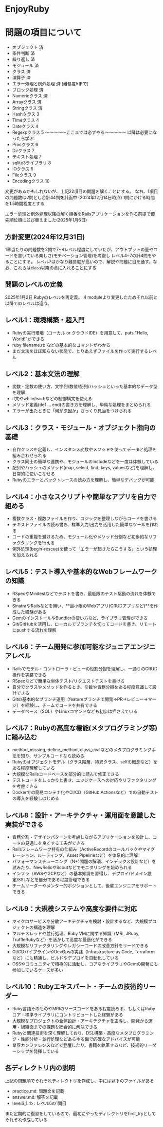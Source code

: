 # EnjoyRuby

# 問題の項目について
- オブジェクト 済
- 条件判断 済
- 繰り返し 済
- モジュール 済
- クラス 済
- 演算子 済
- エラー処理と例外処理 済 (難易度5まで)
- ブロック処理 済
- Numericクラス 済
- Arrayクラス 済
- Stringクラス 済
- Hashクラス 3
- Timeクラス 4 
- Dateクラス 4
- Regexpクラス 5
～～～～～ここまでは必ずやる～～～～～ 以降は必要になったら学ぶ
- Procクラス 6
- Dirクラス 7
- テキスト処理 7
- sqlite3ライブラリ 8
- IOクラス 9
- Fileクラス 9
- Encodingクラス 10


変更があるかもしれないが、上記22項目の問題を解くことにする。
なお、1項目の問題数は2問とし合計44問を計画中 (2024年12月14日時点)
1問にかける時間を1.5時間程度とする

エラー処理と例外処理以降の解く順番をRailsアプリケーションを作る前提で優先順位順に並び替えました(2025年1月6日)

## 方針変更(2024年12月31日)
1章当たりの問題数を2問で7~8レベル程度にしていたが、アウトプットの量やコードを書いている楽しさ(モチベーション管理)を考慮し
レベル4~7の計4問をやることにする。
レベル7はかなり難易度が高いので、解説や問題に目を通す。なお、これらはclass以降の章に入れることにする


## 問題のレベルの定義
2025年1月2日 Rubyのレベルを再定義。
4 moduleより変更したためそれ以前と以降でのレベルは違う。

## レベル1：環境構築・超入門
- Rubyの実行環境（ローカル or クラウドIDE）を用意して、puts "Hello, World!"ができる
- ruby filename.rb などの基本的なコマンドがわかる
- まだ文法をほぼ知らない状態で、とりあえずファイルを作って実行するレベル

## レベル2：基本文法の理解
- 変数・定数の使い方、文字列/数値/配列/ハッシュといった基本的なデータ型を理解
- if文やwhile/eachなどの制御構文を使える
- メソッド定義(def ... end)の書き方を理解し、単純な処理をまとめられる
- エラーが出たときに「何が原因か」ざっくり見当をつけられる

## レベル3：クラス・モジュール・オブジェクト指向の基礎
- 自作クラスを定義し、インスタンス変数やメソッドを使ってデータと処理を組み合わせられる
- クラス同士の簡単な連携や、モジュールのincludeなどを一度は体験している
- 配列やハッシュのメソッド(map, select, find, keys, valuesなど)を理解し、日常的に使いこなせる
- Rubyのエラーとバックトレースの読み方を理解し、簡単なデバッグが可能

## レベル4：小さなスクリプトや簡単なアプリを自力で組める
- 複数クラス・複数ファイルを作り、ロジックを整理しながらコードを書ける
- テキストファイルの読み書き、標準入力/出力を活用した簡単なツールを作れる
- コードの重複を避けるため、モジュール化やメソッド分割など初歩的なリファクタリングを行える
- 例外処理(begin-rescue)を使って「エラーが起きたらこうする」という処理を加えられる

## レベル5：テスト導入や基本的なWebフレームワークの知識
- RSpecやMinitestなどでテストを書き、最低限のテスト駆動の流れを体験できる
- SinatraやRailsなどを用い、**最小限のWebアプリ(CRUDアプリなど)**を作成した経験がある
- GemのインストールやBundlerの使い方など、ライブラリ管理ができる
- Git/GitHubを活用し、ローカルでブランチを切ってコードを書き、リモートにpushする流れを理解

## レベル6：チーム開発に参加可能なジュニアエンジニアレベル
- Railsでモデル・コントローラ・ビューの役割分担を理解し、一通りのCRUD操作を実装できる
- RSpecなどで簡単な単体テスト/リクエストテストを書ける
- 自分でクラスやメソッドを作るとき、引数や責務分担をある程度意識して設計できる
- Gitの基本的なブランチ運用（featureブランチで開発→PR→レビュー→マージ）を経験し、チームでコードを共有できる
- データベース（SQL）やLinuxコマンドなども初歩は押さえている

## レベル7：Rubyの高度な機能(メタプログラミング等)に踏み込む
- method_missing, define_method, class_evalなどのメタプログラミング手法を知り、サンプルコードなら読める
- Rubyのオブジェクトモデル（クラス階層、特異クラス、selfの概念など）をある程度理解している
- 大規模なRailsコードベースを部分的に読んで修正できる
- テストコードをしっかりと書き、エッジケースへの対応やリファクタリングを考慮できる
- Dockerでの簡易コンテナ化やCI/CD（GitHub Actionsなど）での自動テストの導入を経験しはじめる

## レベル8：設計・アーキテクチャ・運用面を意識した実装ができる
- 責務分割・デザインパターンを考慮しながらアプリケーションを設計し、コードの見通しを良くする工夫ができる
- Railsフレームワーク特有の仕組み（ActiveRecordのコールバックやマイグレーション、ルーティング、Asset Pipelineなど）を体系的に理解
- パフォーマンスチューニング（N+1問題の解消、インデックス設計など）を試みたり、NewRelicやScoutなどでモニタリングを始められる
- インフラ（AWSやGCPなど）の基本知識を習得し、デプロイ/ドメイン設定/SSLなどを自分である程度管理できる
- チームリーダーやメンター的ポジションとして、後輩エンジニアをサポートできる

## レベル9：大規模システムや高度な要件に対応
- マイクロサービスや分散アーキテクチャを検討・設計するなど、大規模プロジェクトの構造を理解
- マルチスレッドや並行処理、Ruby VMに関する知識（MRI, JRuby, TruffleRubyなど）を活かして高度な最適化ができる
- 大規模なリファクタリングやレガシーコードの改善方針をリードできる
- CI/CDパイプラインやDevOpsの実践（Infrastructure as Code, Terraformなど）にも精通し、ビルドやデプロイを自動化している
- OSSやコミュニティで積極的に活動し、コアなライブラリやGemの開発にも参加しているケースが多い

## レベル10：Rubyエキスパート・チームの技術的リーダー
- Ruby言語そのものやMRIのソースコードをある程度読める、もしくはRubyコア・標準ライブラリにコントリビュートした経験がある
- 大規模なプロジェクトの全体設計・アーキテクチャを主導し、開発から運用・組織面までの課題を総合的に解決できる
- Rubyと関連技術を深く理解しており、DSL構築・高度なメタプログラミング・性能分析・並行処理などあらゆる面で的確なアドバイスが可能
- 業界カンファレンスなどで登壇したり、書籍を執筆するなど、技術的リーダーシップを発揮している


## 各ディレクトリ内の説明
上記の問題順でそれぞれディレクトリを作成し、中には以下のファイルがある
* practice.md: 問題文を記載
* answer.md: 解答を記載
* level6_1.rb : レベル6の1問目

また定期的に復習をしているので、最初にやったディレクトリをfirst_tryとしてそれぞれ作成している
